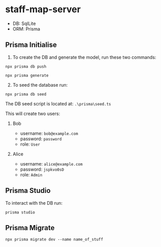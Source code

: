 # staff-map-server

* DB: SqlLite 
* ORM: Prisma


## Prisma Initialise

1. To create the DB and generate the model, run these two commands:

```shell
npx prisma db push

npx prisma generate
```

2. To seed the database run:

```shell
npx prisma db seed
```

The DB seed script is located at: ```.\prisma\seed.ts```

This will create two users:

1. Bob
   * username: ```bob@example.com```
   * password: ```password```
   * role: ```User```

2. Alice
   * username: ```alice@example.com```
   * password: ```jspkvo0sD```
   * role: ```Admin```

## Prisma Studio

To interact with the DB run:

```shell
prisma studio
```

## Prisma Migrate

```shell
npx prisma migrate dev --name name_of_stuff
```
